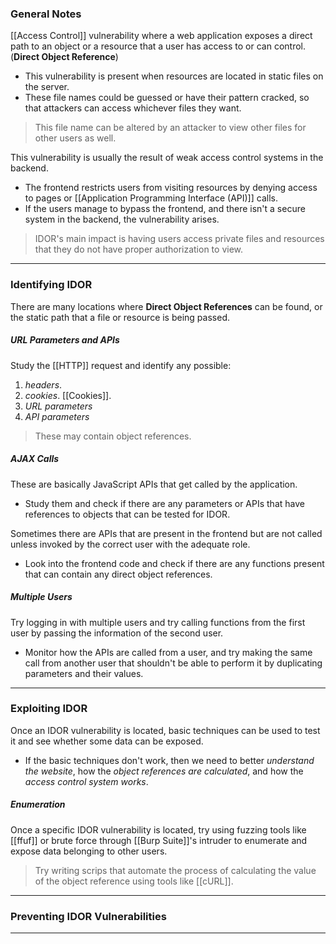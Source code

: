 ### General Notes

[[Access Control]] vulnerability where a web application exposes a direct path to an object or a resource that a user has access to or can control. (**Direct Object Reference**)
- This vulnerability is present when resources are located in static files on the server.
- These file names could be guessed or have their pattern cracked, so that attackers can access whichever files they want.

> This file name can be altered by an attacker to view other files for other users as well.

This vulnerability is usually the result of weak access control systems in the backend.
- The frontend restricts users from visiting resources by denying access to pages or [[Application Programming Interface (API)]] calls.
- If the users manage to bypass the frontend, and there isn't a secure system in the backend, the vulnerability arises.

> IDOR's main impact is having users access private files and resources that they do not have proper authorization to view.

---
### Identifying IDOR

There are many locations where **Direct Object References** can be found, or the static path that a file or resource is being passed.
##### URL Parameters and APIs

Study the [[HTTP]] request and identify any possible:
1. *headers*.
2. *cookies*. [[Cookies]].
3. *URL parameters* 
4. *API parameters* 

> These may contain object references.

##### AJAX Calls

These are basically JavaScript APIs that get called by the application.
- Study them and check if there are any parameters or APIs that have references to objects that can be tested for IDOR.

Sometimes there are APIs that are present in the frontend but are not called unless invoked by the correct user with the adequate role.
- Look into the frontend code and check if there are any functions present that can contain any direct object references.

##### Multiple Users

Try logging in with multiple users and try calling functions from the first user by passing the information of the second user.
- Monitor how the APIs are called from a user, and try making the same call from another user that shouldn't be able to perform it by duplicating parameters and their values.

---
### Exploiting IDOR

Once an IDOR vulnerability is located, basic techniques can be used to test it and see whether some data can be exposed.
- If the basic techniques don't work, then we need to better *understand the website*, how the *object references are calculated*, and how the *access control system works*.

##### Enumeration

Once a specific IDOR vulnerability is located, try using fuzzing tools like [[ffuf]] or brute force through [[Burp Suite]]'s intruder to enumerate and expose data belonging to other users.

> Try writing scrips that automate the process of calculating the value of the object reference using tools like [[cURL]]. 

---
### Preventing IDOR Vulnerabilities


---